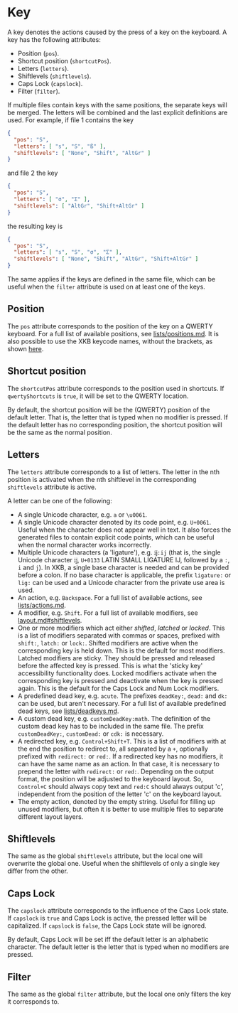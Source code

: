 Key
===

A key denotes the actions caused by the press of a key on the keyboard.
A key has the following attributes:

* Position (`pos`).
* Shortcut position (`shortcutPos`).
* Letters (`letters`).
* Shiftlevels (`shiftlevels`).
* Caps Lock (`capslock`).
* Filter (`filter`).

If multiple files contain keys with the same positions, the separate keys will be merged.
The letters will be combined and the last explicit definitions are used.
For example, if file 1 contains the key
```json
{
  "pos": "S",
  "letters": [ "s", "S", "ß" ],
  "shiftlevels": [ "None", "Shift", "AltGr" ]
}
```
and file 2 the key
```json
{
  "pos": "S",
  "letters": [ "σ", "Σ" ],
  "shiftlevels": [ "AltGr", "Shift+AltGr" ]
}
```
the resulting key is
```json
{
  "pos": "S",
  "letters": [ "s", "S", "σ", "Σ" ],
  "shiftlevels": [ "None", "Shift", "AltGr", "Shift+AltGr" ]
}
```
The same applies if the keys are defined in the same file, which can be useful when the `filter` attribute is used on at least one of the keys.

Position
--------

The `pos` attribute corresponds to the position of the key on a QWERTY keyboard.
For a full list of available positions, see [lists/positions.md](lists/positions.md).
It is also possible to use the XKB keycode names, without the brackets, as shown [here](https://www.charvolant.org/doug/xkb/html/img3.png).

Shortcut position
-----------------

The `shortcutPos` attribute corresponds to the position used in shortcuts.
If `qwertyShortcuts` is `true`, it will be set to the QWERTY location.

By default, the shortcut position will be the (QWERTY) position of the default letter.
That is, the letter that is typed when no modifier is pressed.
If the default letter has no corresponding position, the shortcut position will be the same as the normal position.

Letters
-------

The `letters` attribute corresponds to a list of letters.
The letter in the nth position is activated when the nth shiftlevel in the corresponding `shiftlevels` attribute is active.

A letter can be one of the following:

* A single Unicode character, e.g. `a` or `\u0061`.
* A single Unicode character denoted by its code point, e.g. `U+0061`. Useful when the character does not appear well in text. It also forces the generated files to contain explicit code points, which can be useful when the normal character works incorrectly.
* Multiple Unicode characters (a 'ligature'), e.g. `ĳ:ij` (that is, the single Unicode character `ĳ`, `U+0133` LATIN SMALL LIGATURE IJ, followed by a `:`, `i` and `j`). In XKB, a single base character is needed and can be provided before a colon. If no base character is applicable, the prefix `ligature:` or `lig:` can be used and a Unicode character from the private use area is used.
* An action, e.g. `Backspace`. For a full list of available actions, see [lists/actions.md](lists/actions.md).
* A modifier, e.g. `Shift`. For a full list of available modifiers, see [layout.md#shiftlevels](layout.md#shiftlevels).
* One or more modifiers which act either *shifted*, *latched* or *locked*. This is a list of modifiers separated with commas or spaces, prefixed with `shift:`, `latch:` or `lock:`. Shifted modifiers are active when the corresponding key is held down. This is the default for most modifiers. Latched modifiers are sticky. They should be pressed and released before the affected key is pressed. This is what the 'sticky key' accessibility functionality does. Locked modifiers activate when the corresponding key is pressed and deactivate when the key is pressed again. This is the default for the Caps Lock and Num Lock modifiers.
* A predefined dead key, e.g. `acute`. The prefixes `deadKey:`, `dead:` and `dk:` can be used, but aren't necessary. For a full list of available predefined dead keys, see [lists/deadkeys.md](lists/deadkeys.md).
* A custom dead key, e.g. `customDeadKey:math`. The definition of the custom dead key has to be included in the same file. The prefix `customDeadKey:`, `customDead:` or `cdk:` is necessary.
* A redirected key, e.g. `Control+Shift+T`. This is a list of modifiers with at the end the position to redirect to, all separated by a `+`, optionally prefixed with `redirect:` or `red:`. If a redirected key has no modifiers, it can have the same name as an action. In that case, it is necessary to prepend the letter with `redirect:` or `red:`. Depending on the output format, the position will be adjusted to the keyboard layout. So, `Control+C` should always copy text and `red:C` should always output 'c', independent from the position of the letter 'c' on the keyboard layout.
* The empty action, denoted by the empty string. Useful for filling up unused modifiers, but often it is better to use multiple files to separate different layout layers.

Shiftlevels
-----------

The same as the global `shiftlevels` attribute, but the local one will overwrite the global one.
Useful when the shiftlevels of only a single key differ from the other.

Caps Lock
---------

The `capslock` attribute corresponds to the influence of the Caps Lock state.
If `capslock` is `true` and Caps Lock is active, the pressed letter will be capitalized.
If `capslock` is `false`, the Caps Lock state will be ignored.

By default, Caps Lock will be set iff the default letter is an alphabetic character.
The default letter is the letter that is typed when no modifiers are pressed.

Filter
------

The same as the global `filter` attribute, but the local one only filters the key it corresponds to.
